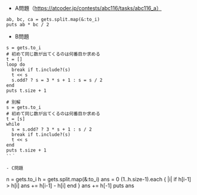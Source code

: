 - A問題（https://atcoder.jp/contests/abc116/tasks/abc116_a）

```
ab, bc, ca = gets.split.map(&:to_i)
puts ab * bc / 2
```

- B問題
```
s = gets.to_i
# 初めて同じ数が出てくるのは何番目か求める
t = []
loop do
  break if t.include?(s)
  t << s
  s.odd? ? s = 3 * s + 1 : s = s / 2
end
puts t.size + 1

# 別解
s = gets.to_i
# 初めて同じ数が出てくるのは何番目か求める
t = [s]
while
  s = s.odd? ? 3 * s + 1 : s / 2
  break if t.include?(s)
  t << s
end
puts t.size + 1
``｀

- C問題
```
n = gets.to_i
h = gets.split.map(&:to_i)
ans = 0
(1..h.size-1).each { |i|
  if h[i-1] > h[i]
    ans += h[i-1] - h[i]
  end
}
ans += h[-1]
puts ans
```
